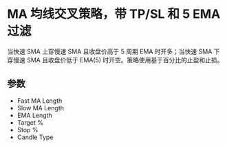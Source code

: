 # MA 均线交叉策略，带 TP/SL 和 5 EMA 过滤

当快速 SMA 上穿慢速 SMA 且收盘价高于 5 周期 EMA 时开多；当快速 SMA 下穿慢速 SMA 且收盘价低于 EMA(5) 时开空。策略使用基于百分比的止盈和止损。

## 参数
- Fast MA Length
- Slow MA Length
- EMA Length
- Target %
- Stop %
- Candle Type
